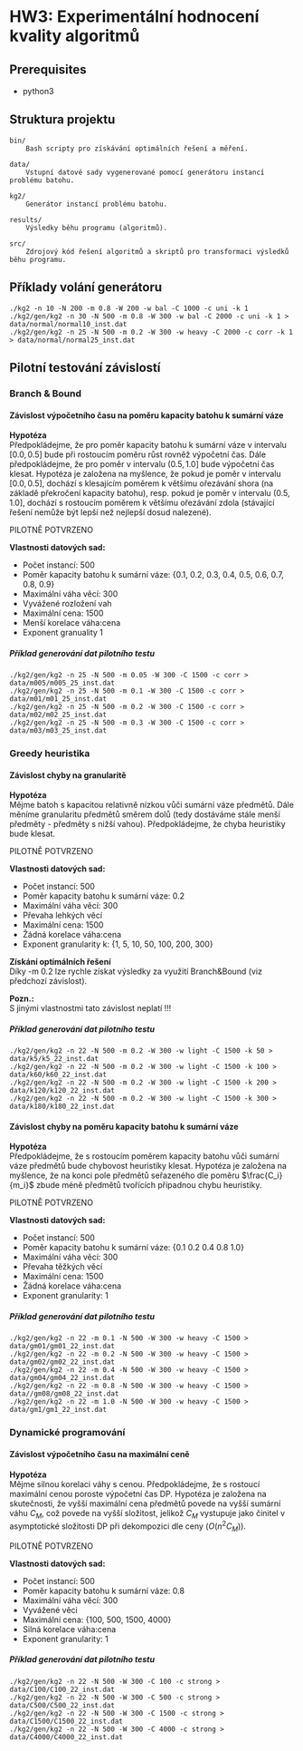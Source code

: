 # HW3: Experimentální hodnocení kvality algoritmů

## Prerequisites

* python3

## Struktura projektu

    bin/
        Bash scripty pro získávání optimálních řešení a měření.

    data/
        Vstupní datové sady vygenerované pomocí generátoru instancí problému batohu.
        
    kg2/
        Generátor instancí problému batohu.
        
    results/
        Výsledky běhu programu (algoritmů).
        
    src/
        Zdrojový kód řešení algoritmů a skriptů pro transformaci výsledků běhu programu.
        

## Příklady volání generátoru

	./kg2 -n 10 -N 200 -m 0.8 -W 200 -w bal -C 1000 -c uni -k 1
	./kg2/gen/kg2 -n 30 -N 500 -m 0.8 -W 300 -w bal -C 2000 -c uni -k 1 > data/normal/normal10_inst.dat
    ./kg2/gen/kg2 -n 25 -N 500 -m 0.2 -W 300 -w heavy -C 2000 -c corr -k 1 > data/normal/normal25_inst.dat
    
## Pilotní testování závislostí

### Branch & Bound

#### Závislost výpočetního času na poměru kapacity batohu k sumární váze

**Hypotéza**  
Předpokládejme, že pro poměr kapacity batohu k sumární váze v intervalu $[0.0, 0.5]$ bude při rostoucím poměru růst rovněž výpočetní čas. Dále předpokládejme, že pro poměr v intervalu $(0.5, 1.0]$ bude výpočetní čas klesat. Hypotéza je založena na myšlence, že pokud je poměr v intervalu $[0.0, 0.5]$, dochází s klesajícím poměrem k většímu ořezávání shora (na základě překročení kapacity batohu), resp. pokud je poměr v intervalu $(0.5, 1.0]$, dochází s rostoucím poměrem k většímu ořezávání zdola (stávající řešení nemůže být lepší než nejlepší dosud nalezené).

PILOTNĚ POTVRZENO

**Vlastnosti datových sad:**
* Počet instancí: 500
* Poměr kapacity batohu k sumární váze: {0.1, 0.2, 0.3, 0.4, 0.5, 0.6, 0.7, 0.8, 0.9}
* Maximální váha věcí: 300
* Vyvážené rozložení vah
* Maximální cena: 1500
* Menší korelace váha:cena
* Exponent granuality 1

##### Příklad generování dat pilotního testu
    
    ./kg2/gen/kg2 -n 25 -N 500 -m 0.05 -W 300 -C 1500 -c corr > data/m005/m005_25_inst.dat
    ./kg2/gen/kg2 -n 25 -N 500 -m 0.1 -W 300 -C 1500 -c corr > data/m01/m01_25_inst.dat
    ./kg2/gen/kg2 -n 25 -N 500 -m 0.2 -W 300 -C 1500 -c corr > data/m02/m02_25_inst.dat
    ./kg2/gen/kg2 -n 25 -N 500 -m 0.3 -W 300 -C 1500 -c corr > data/m03/m03_25_inst.dat

### Greedy heuristika

#### Závislost chyby na granularitě

**Hypotéza**  
Mějme batoh s kapacitou relativně nízkou vůči sumární váze předmětů. Dále měníme granularitu předmětů směrem dolů (tedy dostáváme stále menší předměty - předměty s nižší vahou). Předpokládejme, že chyba heuristiky bude klesat.

PILOTNĚ POTVRZENO

**Vlastnosti datových sad:**
* Počet instancí: 500
* Poměr kapacity batohu k sumární váze: 0.2
* Maximální váha věcí: 300
* Převaha lehkých věcí
* Maximální cena: 1500
* Žádná korelace váha:cena
* Exponent granularity k: {1, 5, 10, 50, 100, 200, 300}

**Získání optimálních řešení**  
Díky -m 0.2 lze rychle získat výsledky za využití Branch&Bound (viz předchozí závislost).

**Pozn.:**  
S jinými vlastnostmi tato závislost neplatí !!!

##### Příklad generování dat pilotního testu

    ./kg2/gen/kg2 -n 22 -N 500 -m 0.2 -W 300 -w light -C 1500 -k 50 > data/k5/k5_22_inst.dat
    ./kg2/gen/kg2 -n 22 -N 500 -m 0.2 -W 300 -w light -C 1500 -k 100 > data/k60/k60_22_inst.dat
    ./kg2/gen/kg2 -n 22 -N 500 -m 0.2 -W 300 -w light -C 1500 -k 200 > data/k120/k120_22_inst.dat
    ./kg2/gen/kg2 -n 22 -N 500 -m 0.2 -W 300 -w light -C 1500 -k 300 > data/k180/k180_22_inst.dat

#### Závislost chyby na poměru kapacity batohu k sumární váze

**Hypotéza**  
Předpokládejme, že s rostoucím poměrem kapacity batohu vůči sumární váze předmětů bude chybovost heuristiky klesat. Hypotéza je založena na myšlence, že na konci pole předmětů seřazeného dle poměru $\frac{C_i}{m_i}$ zbude méně předmětů tvořících případnou chybu heuristiky.

PILOTNĚ POTVRZENO

**Vlastnosti datových sad:**
* Počet instancí: 500
* Poměr kapacity batohu k sumární váze: {0.1 0.2 0.4 0.8 1.0}
* Maximální váha věcí: 300
* Převaha těžkých věcí
* Maximální cena: 1500
* Žádná korelace váha:cena
* Exponent granularity: 1

##### Příklad generování dat pilotního testu

    ./kg2/gen/kg2 -n 22 -m 0.1 -N 500 -W 300 -w heavy -C 1500 > data/gm01/gm01_22_inst.dat
    ./kg2/gen/kg2 -n 22 -m 0.2 -N 500 -W 300 -w heavy -C 1500 > data/gm02/gm02_22_inst.dat
    ./kg2/gen/kg2 -n 22 -m 0.4 -N 500 -W 300 -w heavy -C 1500 > data/gm04/gm04_22_inst.dat
    ./kg2/gen/kg2 -n 22 -m 0.8 -N 500 -W 300 -w heavy -C 1500 > data//gm08/gm08_22_inst.dat
    ./kg2/gen/kg2 -n 22 -m 1.0 -N 500 -W 300 -w heavy -C 1500 > data/gm1/gm1_22_inst.dat

### Dynamické programování

#### Závislost výpočetního času na maximální ceně

**Hypotéza**  
Mějme silnou korelaci váhy s cenou. Předpokládejme, že s rostoucí maximální cenou poroste výpočetní čas DP. Hypotéza je založena na skutečnosti, že vyšší maximální cena předmětů povede na vyšší sumární váhu $C_M$, což povede na vyšší složitost, jelikož $C_M$ vystupuje jako činitel v asymptotické složitosti DP při dekompozici dle ceny ($O(n^2 C_M)$).

PILOTNĚ POTVRZENO

**Vlastnosti datových sad:**
* Počet instancí: 500
* Poměr kapacity batohu k sumární váze: 0.8
* Maximální váha věcí: 300
* Vyvážené věci
* Maximální cena: {100, 500, 1500, 4000}
* Silná korelace váha:cena
* Exponent granularity: 1  

##### Příklad generování dat pilotního testu

    ./kg2/gen/kg2 -n 22 -N 500 -W 300 -C 100 -c strong > data/C100/C100_22_inst.dat
    ./kg2/gen/kg2 -n 22 -N 500 -W 300 -C 500 -c strong > data/C500/C500_22_inst.dat
    ./kg2/gen/kg2 -n 22 -N 500 -W 300 -C 1500 -c strong > data/C1500/C1500_22_inst.dat
    ./kg2/gen/kg2 -n 22 -N 500 -W 300 -C 4000 -c strong > data/C4000/C4000_22_inst.dat

